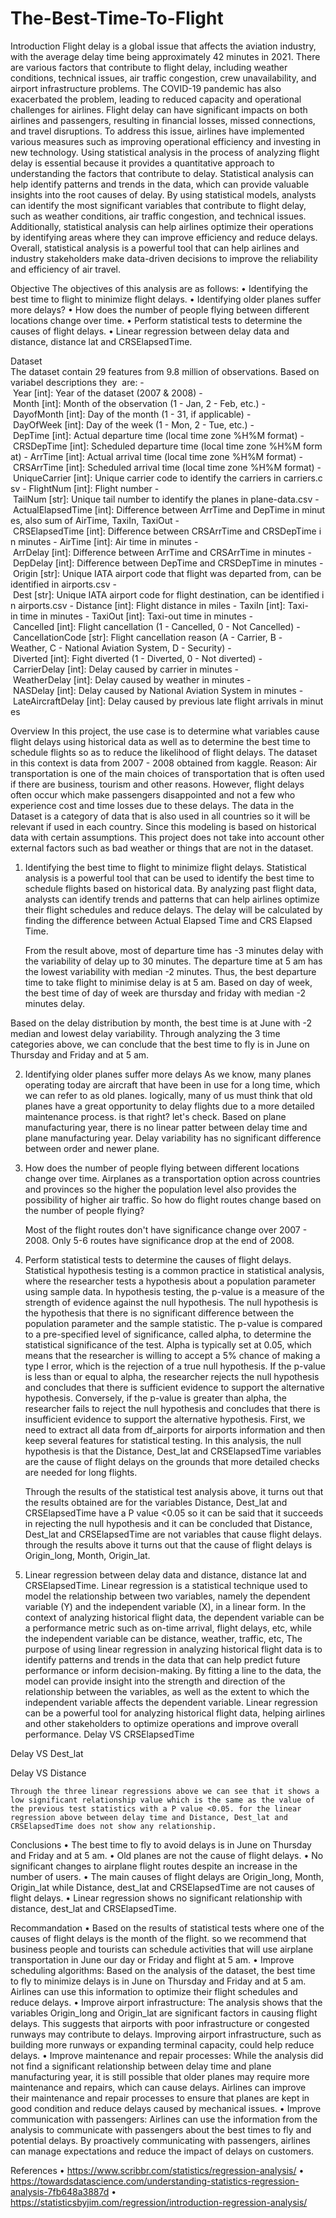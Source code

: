 # The-Best-Time-To-Flight
Introduction
	Flight delay is a global issue that affects the aviation industry, with the average delay time being approximately 42 minutes in 2021. There are various factors that contribute to flight delay, including weather conditions, technical issues, air traffic congestion, crew unavailability, and airport infrastructure problems. The COVID-19 pandemic has also exacerbated the problem, leading to reduced capacity and operational challenges for airlines. Flight delay can have significant impacts on both airlines and passengers, resulting in financial losses, missed connections, and travel disruptions. To address this issue, airlines have implemented various measures such as improving operational efficiency and investing in new technology.
	Using statistical analysis in the process of analyzing flight delay is essential because it provides a quantitative approach to understanding the factors that contribute to delay. Statistical analysis can help identify patterns and trends in the data, which can provide valuable insights into the root causes of delay. By using statistical models, analysts can identify the most significant variables that contribute to flight delay, such as weather conditions, air traffic congestion, and technical issues. Additionally, statistical analysis can help airlines optimize their operations by identifying areas where they can improve efficiency and reduce delays. Overall, statistical analysis is a powerful tool that can help airlines and industry stakeholders make data-driven decisions to improve the reliability and efficiency of air travel.

Objective
The objectives of this analysis are as follows:
    • Identifying the best time to flight to minimize flight delays.
    • Identifying older planes suffer more delays?
    • How does the number of people flying between different locations change over time.
    • Perform statistical tests to determine the causes of flight delays.
    • Linear regression between delay data and distance, distance lat and CRSElapsedTime.

Dataset
The dataset contain 29 features from 9.8 million of observations. Based on variabel descriptions they 
are:
- Year [int]: Year of the dataset (2007 & 2008)
- Month [int]: Month of the observation (1 - Jan, 2 - Feb, etc.)
- DayofMonth [int]: Day of the month (1 - 31, if applicable)
- DayOfWeek [int]: Day of the week (1 - Mon, 2 - Tue, etc.)
- DepTime [int]: Actual departure time (local time zone %H%M format)
- CRSDepTime [int]: Scheduled departure time (local time zone %H%M format)
- ArrTime [int]: Actual arrival time (local time zone %H%M format)
- CRSArrTime [int]: Scheduled arrival time (local time zone %H%M format)
- UniqueCarrier [int]: Unique carrier code to identify the carriers in carriers.csv
- FlightNum [int]: Flight number
- TailNum [str]: Unique tail number to identify the planes in plane-data.csv
- ActualElapsedTime [int]: Difference between ArrTime and DepTime in minutes, also sum of AirTime, TaxiIn, TaxiOut
- CRSElapsedTime [int]: Difference between CRSArrTime and CRSDepTime in minutes
- AirTime [int]: Air time in minutes
- ArrDelay [int]: Difference between ArrTime and CRSArrTime in minutes
- DepDelay [int]: Difference between DepTime and CRSDepTime in minutes
- Origin [str]: Unique IATA airport code that flight was departed from, can be identified in airports.csv
- Dest [str]: Unique IATA airport code for flight destination, can be identified in airports.csv
- Distance [int]: Flight distance in miles
- TaxiIn [int]: Taxi-in time in minutes
- TaxiOut [int]: Taxi-out time in minutes
- Cancelled [int]: Flight cancellation (1 - Cancelled, 0 - Not Cancelled)
- CancellationCode [str]: Flight cancellation reason (A - Carrier, B -Weather, C - National Aviation System, D - Security)
- Diverted [int]: Fight diverted (1 - Diverted, 0 - Not diverted)
- CarrierDelay [int]: Delay caused by carrier in minutes
- WeatherDelay [int]: Delay caused by weather in minutes
- NASDelay [int]: Delay caused by National Aviation System in minutes
- LateAircraftDelay [int]: Delay caused by previous late flight arrivals in minutes

Overview
	In this project, the use case is to determine what variables cause flight delays using historical data as well as to determine the best time to schedule flights so as to reduce the likelihood of flight delays.
	The dataset in this context is data from 2007 - 2008 obtained from kaggle. Reason: Air transportation is one of the main choices of transportation that is often used if there are business, tourism and other reasons. However, flight delays often occur which make passengers disappointed and not a few who experience cost and time losses due to these delays. The data in the Dataset is a category of data that is also used in all countries so it will be relevant if used in each country. Since this modeling is based on historical data with certain assumptions. This project does not take into account other external factors such as bad weather or things that are not in the dataset.










1. Identifying the best time to flight to minimize flight delays.
	Statistical analysis is a powerful tool that can be used to identify the best time to schedule flights based on historical data. By analyzing past flight data, analysts can identify trends and patterns that can help airlines optimize their flight schedules and reduce delays. The delay will be calculated by finding the difference between Actual Elapsed Time and CRS Elapsed Time.

	From the result above, most of departure time has -3 minutes delay with the variability of delay up to 30 minutes. The departure time at 5 am has the lowest variability with median -2 minutes. Thus, the best departure time to take flight to minimise delay is at 5 am.
	Based on day of week, the best time of day of week are thursday and friday with median -2 minutes delay.

Based on the delay distribution by month, the best time is at June with -2 median and lowest delay variability.
Through analyzing the 3 time categories above, we can conclude that the best time to fly is in June on Thursday and Friday and at 5 am.

2. Identifying older planes suffer more delays
	As we know, many planes operating today are aircraft that have been in use for a long time, which we can refer to as old planes. logically, many of us must think that old planes have a great opportunity to delay flights due to a more detailed maintenance process. is that right? let's check.
	Based on plane manufacturing year, there is no linear patter between delay time and plane manufacturing year. Delay variability has no significant difference between order and newer plane.
3. How does the number of people flying between different locations change over time.
	Airplanes as a transportation option across countries and provinces so the higher the population level also provides the possibility of higher air traffic. So how do flight routes change based on the number of people flying?

	Most of the flight routes don't have significance change over 2007 - 2008. Only 5-6 routes have significance drop at the end of 2008.

4. Perform statistical tests to determine the causes of flight delays.
	Statistical hypothesis testing is a common practice in statistical analysis, where the researcher tests a hypothesis about a population parameter using sample data. In hypothesis testing, the p-value is a measure of the strength of evidence against the null hypothesis. The null hypothesis is the hypothesis that there is no significant difference between the population parameter and the sample statistic. The p-value is compared to a pre-specified level of significance, called alpha, to determine the statistical significance of the test. Alpha is typically set at 0.05, which means that the researcher is willing to accept a 5% chance of making a type I error, which is the rejection of a true null hypothesis.
	If the p-value is less than or equal to alpha, the researcher rejects the null hypothesis and concludes that there is sufficient evidence to support the alternative hypothesis. Conversely, if the p-value is greater than alpha, the researcher fails to reject the null hypothesis and concludes that there is insufficient evidence to support the alternative hypothesis. First, we need to extract all data from df_airports for airports information and then keep several features for statistical testing. 
	In this analysis, the null hypothesis is that the Distance, Dest_lat and CRSElapsedTime variables are the cause of flight delays on the grounds that more detailed checks are needed for long flights.
                         
	

















	Through the results of the statistical test analysis above, it turns out that the results obtained are for the variables Distance, Dest_lat and CRSElapsedTime have a P value <0.05 so it can be said that it succeeds in rejecting the null hypothesis and it can be concluded that Distance, Dest_lat and CRSElapsedTime are not variables that cause flight delays. through the results above it turns out that the cause of flight delays is Origin_long, Month, Origin_lat.

5. Linear regression between delay data and distance, distance lat and CRSElapsedTime.
	Linear regression is a statistical technique used to model the relationship between two variables, namely the dependent variable (Y) and the independent variable (X), in a linear form. In the context of analyzing historical flight data, the dependent variable can be a performance metric such as on-time arrival, flight delays, etc, while the independent variable can be distance, weather, traffic, etc,
	The purpose of using linear regression in analyzing historical flight data is to identify patterns and trends in the data that can help predict future performance or inform decision-making. By fitting a line to the data, the model can provide insight into the strength and direction of the relationship between the variables, as well as the extent to which the independent variable affects the dependent variable. Linear regression can be a powerful tool for analyzing historical flight data, helping airlines and other stakeholders to optimize operations and improve overall performance.
Delay VS CRSElapsedTime               
                                                                                       











Delay VS Dest_lat

Delay VS Distance
                                                                                                                                                                                                                    		                          














	Through the three linear regressions above we can see that it shows a low significant relationship value which is the same as the value of the previous test statistics with a P value <0.05. for the linear regression above between delay time and Distance, Dest_lat and CRSElapsedTime does not show any relationship.

Conclusions
    • The best time to fly to avoid delays is in June on Thursday and Friday and at 5 am.
    • Old planes are not the cause of flight delays.
    • No significant changes to airplane flight routes despite an increase in the number of users.
    • The main causes of flight delays are Origin_long, Month, Origin_lat while Distance, dest_lat and CRSElapsedTime are not causes of flight delays.
    • Linear regression shows no significant relationship with distance, dest_lat and CRSElapsedTime.


Recommandation
    • Based on the results of statistical tests where one of the causes of flight delays is the month of the flight. so we recommend that business people and tourists can schedule activities that will use airplane transportation in June our day or Friday and flight at 5 am.
    • Improve scheduling algorithms: Based on the analysis of the dataset, the best time to fly to minimize delays is in June on Thursday and Friday and at 5 am. Airlines can use this information to optimize their flight schedules and reduce delays.
    • Improve airport infrastructure: The analysis shows that the variables Origin_long and Origin_lat are significant factors in causing flight delays. This suggests that airports with poor infrastructure or congested runways may contribute to delays. Improving airport infrastructure, such as building more runways or expanding terminal capacity, could help reduce delays.
    • Improve maintenance and repair processes: While the analysis did not find a significant relationship between delay time and plane manufacturing year, it is still possible that older planes may require more maintenance and repairs, which can cause delays. Airlines can improve their maintenance and repair processes to ensure that planes are kept in good condition and reduce delays caused by mechanical issues.
    • Improve communication with passengers: Airlines can use the information from the analysis to communicate with passengers about the best times to fly and potential delays. By proactively communicating with passengers, airlines can manage expectations and reduce the impact of delays on customers.

References
    • https://www.scribbr.com/statistics/regression-analysis/
    • https://towardsdatascience.com/understanding-statistics-regression-analysis-7fb648a3887d
    • https://statisticsbyjim.com/regression/introduction-regression-analysis/

